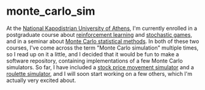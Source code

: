 # monte_carlo_sim

At the [National Kapodistrian University of Athens](https://en.wikipedia.org/wiki/National_and_Kapodistrian_University_of_Athens), I'm currently enrolled in a postgraduate course about [reinforcement learning](https://www.amazon.com/Reinforcement-Learning-Introduction-Adaptive-Computation/dp/0262039249) and [stochastic games](https://www.amazon.com/Competitive-Markov-Decision-Processes-Jerzy/dp/0387948058), and in a seminar about [Monte Carlo statistical methods](https://www.amazon.com/Monte-Statistical-Methods-Springer-Statistics-dp-1441919392/dp/1441919392). In both of these two courses, I've come across the term "Monte Carlo simulation" multiple times, so I read up on it a little, and I decided that it would be fun to make a software repository, containing implementations of a few Monte Carlo simulators. So far, I have included a [stock price movement simulator](https://en.wikipedia.org/wiki/Stock_market_prediction) and a [roulette simulator](https://en.wikipedia.org/wiki/Roulette), and I will soon start working on a few others, which I'm actually very excited about.
